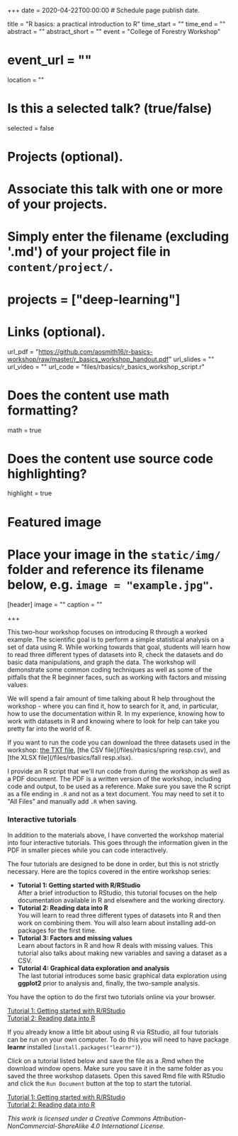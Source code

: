 +++
date = 2020-04-22T00:00:00  # Schedule page publish date.

title = "R basics: a practical introduction to R"
time_start = ""
time_end = ""
abstract = ""
abstract_short = ""
event = "College of Forestry Workshop"
# event_url = ""
location = ""

# Is this a selected talk? (true/false)
selected = false

# Projects (optional).
#   Associate this talk with one or more of your projects.
#   Simply enter the filename (excluding '.md') of your project file in `content/project/`.
# projects = ["deep-learning"]

# Links (optional).
url_pdf = "https://github.com/aosmith16/r-basics-workshop/raw/master/r_basics_workshop_handout.pdf"
url_slides = ""
url_video = ""
url_code = "files/rbasics/r_basics_workshop_script.r"

# Does the content use math formatting?
math = true

# Does the content use source code highlighting?
highlight = true

# Featured image
# Place your image in the `static/img/` folder and reference its filename below, e.g. `image = "example.jpg"`.
[header]
image = ""
caption = ""

+++

This two-hour workshop focuses on introducing R through a worked example.  The scientific goal is to perform a simple statistical analysis on a set of data using R.  While working towards that goal, students will learn how to read three different types of datasets into R, check the datasets and do basic data manipulations, and graph the data.  The workshop will demonstrate some common coding techniques as well as some of the pitfalls that the R beginner faces, such as working with factors and missing values.

We will spend a fair amount of time talking about R help throughout the workshop - where you can find it, how to search for it, and, in particular, how to use the documentation within R. In my experience, knowing how to work with datasets in R and knowing where to look for help can take you pretty far into the world of R.

If you want to run the code you can download the three datasets used in the workshop: [the TXT file](/files/rbasics/temp.txt), [the CSV file](/files/rbasics/spring resp.csv), and [the XLSX file](/files/rbasics/fall resp.xlsx).

I provide an R script that we'll run code from during the workshop as well as  a PDF document.  The PDF is a written version of the workshop, including code and output, to be used as a reference.  Make sure you save the R script as a file ending in `.R` and not as a text document.  You may need to set it to "All Files" and manually add `.R` when saving.

### Interactive tutorials

In addition to the materials above, I have converted the workshop material into four interactive tutorials.  This goes through the information given in the PDF in smaller pieces while you can code interactively.  

The four tutorials are designed to be done in order, but this is not strictly necessary.  Here are the topics covered in the entire workshop series:

- **Tutorial 1: Getting started with R/RStudio**  
After a brief introduction to RStudio, this tutorial focuses on the help documentation available in R and elsewhere and the working directory.  
- **Tutorial 2: Reading data into R**   
You will learn to read three different types of datasets into R and then work on combining them.  You will also learn about installing add-on packages for the first time.
- **Tutorial 3: Factors and missing values**  
Learn about factors in R and how R deals with missing values.  This tutorial also talks about making new variables and saving a dataset as a CSV.
- **Tutorial 4: Graphical data exploration and analysis**  
The last tutorial introduces some basic graphical data exploration using **ggplot2** prior to analysis and, finally, the two-sample analysis.

You have the option to do the first two tutorials online via your browser.  

<a href="https://aosmith.shinyapps.io/part1_rbasics_getting_started/">Tutorial 1: Getting started with R/RStudio</a>  
<a href="https://aosmith.shinyapps.io/part2_rbasics_reading_data/">Tutorial 2: Reading data into R</a>

If you already know a little bit about using R via RStudio, all four tutorials can be run on your own computer.  To do this you will need to have package **learnr** installed (`install.packages("learnr")`). 

Click on a tutorial listed below and save the file as a .Rmd when the download window opens.  Make sure you save it in the same folder as you saved the three workshop datasets.  Open this saved Rmd file with RStudio and click the `Run Document` button at the top to start the tutorial.

<a href="/files/tutorials/part1_getting_started.Rmd" download="tutorial1_rbasics_getting_started.Rmd">Tutorial 1: Getting started with R/RStudio</a>  
<a href="/files/tutorials/part2_reading_data.Rmd" download="tutorial2_rbasics_reading_data.Rmd">Tutorial 2: Reading data into R</a>  

*This work is licensed under a Creative Commons Attribution-NonCommercial-ShareAlike 4.0 International License.*
